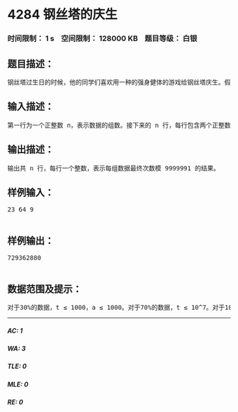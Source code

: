 # 4284 钢丝塔的庆生   
### 时间限制： 1 s&nbsp;&nbsp;&nbsp;&nbsp;空间限制： 128000 KB&nbsp;&nbsp;&nbsp;&nbsp;题目等级： 白银  
## 题目描述：  

<pre>
钢丝塔过生日的时候，他的同学们喜欢用一种的强身健体的游戏给钢丝塔庆生。假设钢丝塔从出生到生日那天过了 t 个时间单位。ZLZ说：“我们来 t! 次吧。”ZDS说：“不不不，那太少了，要 a^t 次。”最终的次数为两人提出方案的较大值。由于最终次数可能太多，输出其模 9999991 的结果。
</pre>
  
  
## 输入描述：  

<pre>
第一行为一个正整数 n，表示数据的组数。接下来的 n 行，每行包含两个正整数 a 和 t。
</pre>
  
  
## 输出描述：  

<pre>
输出共 n 行，每行一个整数，表示每组数据最终次数模 9999991 的结果。
</pre>
  
  
## 样例输入：  

<pre>
23 64 9  

</pre>
  
  
## 样例输出：  

<pre>
729362880  

</pre>
  
  
## 数据范围及提示：  

<pre>
对于30%的数据，t ≤ 1000，a ≤ 1000。对于70%的数据，t ≤ 10^7。对于100%的数据，n ≤ 1000，t ≤ 2*10^9，a ≤ 10^7。
</pre>
  
  
***  

##### AC: 1  
##### WA: 3  
##### TLE: 0  
##### MLE: 0  
##### RE: 0  
